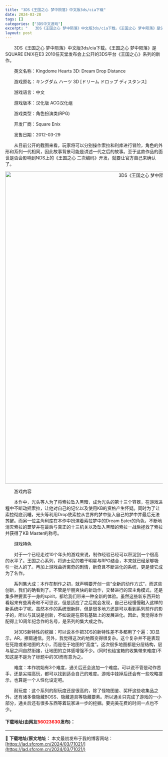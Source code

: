 ```yaml
---
title: "3DS《王国之心 梦中陨落》中文版3ds/cia下载"
date: 2024-03-28
tags: []
categories: ["3DS中文游戏"]
excerpt: "　　3DS《王国之心 梦中陨落》中文版3ds/cia下载。《王国之心 梦中陨落》是SQUARE ENIX在E3 2010任天堂发布会上公开的3DS平台《王国之心》系列的新作。 　　英文名称：Kingdome Hearts 3D: Dream Drop Distance 　　游戏原名：キングダム ハー&hellip;"
layout: post
---
```


 <p>　　3DS《王国之心 梦中陨落》中文版3ds/cia下载。《王国之心 梦中陨落》是SQUARE ENIX在E3 2010任天堂发布会上公开的3DS平台《王国之心》系列的新作。</p> <p>　　英文名称：Kingdome Hearts 3D: Dream Drop Distance</p> <p>　　游戏原名：キングダム ハーツ 3D [ドリーム ドロップ ディスタンス]</p> <p>　　游戏语言：中文</p> <p>　　游戏版本：汉化版 ACG汉化组</p> <p>　　游戏类型：角色扮演类(RPG)</p> <p>　　开发厂商：Square Enix</p> <p>　　发售日期：2012-03-29</p> <p>　　从目前公开的截图来看，玩家将可以分别操作索拉和利库进行冒险，角色的外形和系列一代相同，因此故事背景可能是讲述一代之后的故事。至于这款作品的面世是否会影响到NDS上的《王国之心 二次编码》开发，就要让官方自己来确认了。</p> <p align="center"><img align="" border="0" src="https://lad.sfcrom.cn/wp-content/uploads/2024/03/20240328_66054730a5b1d.jpg" width="1000" alt="3DS《王国之心 梦中陨落》中文版3ds/cia下载" /></p> <p>　　游戏内容</p> <p>　　本作中，光头等人为了将索拉坠入黑暗，成为光头的第十三个容器，在游戏进程中不断动摇索拉，让他对自己的记忆以及使用KB的资格产生怀疑。同时为了让索拉彻底沉睡，光头等利用Drop使索拉从世界的梦中坠入自己的梦中并最后无法苏醒。而另一位主角利库在本作中扮演着索拉梦中的Dream Eater的角色，不断地消灭索拉的噩梦并在最后与真正的十三机关以及坠入黑暗的索拉一战后拯救了索拉并获得了KB Master的称号。</p> <p>　　游戏特色</p> <p>　　对于一个已经走过10个年头的游戏来说，制作经验已经可以积淀到一个很高的水平了。王国之心系列，将迪士尼的若干明星与RPG结合，本来就已经足够吸引一批人的了。再加上游戏曲折离奇的剧情，新奇且不断进化的系统，更是使它成为了名作。</p> <p>　　系列集大成：本作在制作之初，就声明要开创一些&ldquo;全新的动作方式&rdquo;，而这些创新，我们的确看到了。不管是华丽爽快的新动作，交替进行的双主角模式，还是集多种要素于一身的spirit，都给我们带来一种全新的体验。虽然这些新东西开始看起来有些离奇和不可思议，但是适应了之后就会发现，自己已经慢慢融入这样的新系统中了呢。虽然本作的系统很新鲜，但是很多地方还是可以看到系列前作的影子的，所以与其说是创新，不如说是在原有基础上的发展进化。因此，我觉得本作配得上10周年纪念作的名号，是系列的集大成之作。</p> <p>　　对3DS新特性的挖掘：可以说本作把3DS的新特性差不多都用了个遍：3D显示，AR，擦肩通信。另外，我觉得这次的地图变得很复杂。这个复杂并不是表现在死路或者地图的大小，而是在于地图的&ldquo;高度&rdquo;。这次很多地图都是分层结构，层与层之间自然衔接，让地图的立体感增强不少。(同时也给宝箱的收集带来难度)不知这是不是为了标题中的3D而有意为之。</p> <p>　　难度：本作初始有3个难度，通关后还会追加一个难度。可以说不管是动作苦手，还是尖端高玩，都可以找到适合自己的难度。游戏中挂掉后还会有一些攻略提示，也算是一个人性化设定吧。</p> <p>　　耐玩度：这个系列的耐玩度还是很高的，除了怪物图鉴、奖杯这些收集品之外，还有诸多像隐藏BOSS、隐藏道具等隐藏要素。所以通关只完成了游戏的一小部分，通关后还有很多东西等着玩家进一步的挖掘。要完美花费的时间一点也不少。</p> <p><h4>下载地址(由网友<font color="red">56023630</font>发布)：</h4></p> 

---
📖 **下载地址/原文地址：** 本文最初发布于我的博客网站：[https://lad.sfcrom.cn/2024/03/71021/](https://lad.sfcrom.cn/2024/03/71021/)
